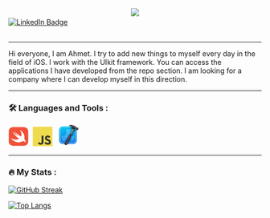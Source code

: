 <div id="header" align="center">
  <img src="https://media.giphy.com/media/M9gbBd9nbDrOTu1Mqx/giphy.gif" width="100"/>
</div>

<div id="badges">
  <a href="your-linkedin-URL">
    <img src="https://img.shields.io/badge/LinkedIn-blue?style=for-the-badge&logo=linkedin&logoColor=white" alt="LinkedIn Badge"/>
  </a>
</div>
<img src="https://komarev.com/ghpvc/?username=your-github-agkurt&style=flat-square&color=blue" alt=""/>

---

Hi everyone, I am Ahmet. I try to add new things to myself every day in the field of iOS. I work with the UIkit framework. You can access the applications I have developed from the repo section. I am looking for a company where I can develop myself in this direction.

---


### :hammer_and_wrench: Languages and Tools :
<div>
<img src="https://github.com/devicons/devicon/blob/master/icons/swift/swift-original.svg" title="Swift" alt="Swift" width="40" height="40"/>&nbsp;
<img src="https://github.com/devicons/devicon/blob/master/icons/javascript/javascript-original.svg" title="JavaScript" alt="Java" width="40" height="40"/>&nbsp;
<img  src="https://github.com/devicons/devicon/blob/master/icons/xcode/xcode-original.svg" title="Xcode" alt="Xcode" width="45" height="45"/> &nbsp;
</div>

---


### :fire: My Stats :

[![GitHub Streak](https://streak-stats.demolab.com?user=agkurt&theme=aura-dark&hide_border=true)](https://git.io/streak-stats)


[![Top Langs](https://github-readme-stats.vercel.app/api/top-langs/?username=agkurt&layout=compact&theme=vision-friendly-dark)](https://github.com/anuraghazra/github-readme-stats)
